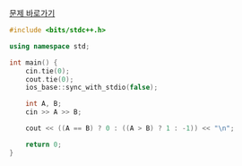 [문제 바로가기](https://boj.kr/27328)

```c++
#include <bits/stdc++.h>

using namespace std;

int main() {
    cin.tie(0);
    cout.tie(0);
    ios_base::sync_with_stdio(false);

    int A, B;
    cin >> A >> B;

    cout << ((A == B) ? 0 : ((A > B) ? 1 : -1)) << "\n";

    return 0;
}
```